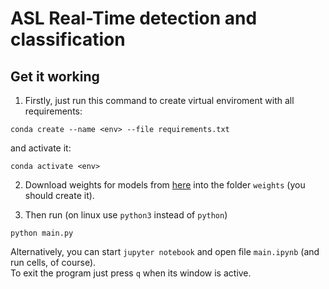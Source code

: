 # ASL Real-Time detection and classification

## Get it working
1. Firstly, just run this command to create virtual enviroment with all requirements:
```
conda create --name <env> --file requirements.txt
```
and activate it:
```
conda activate <env>
```
2. Download weights for models from [here](https://drive.google.com/drive/folders/1GQLPHOC0Dbp3iny4N_-8Q5mWPorvwN5K?usp=sharing) into the folder `weights` (you should create it).

3. Then run (on linux use `python3` instead of `python`)
```
python main.py
```
Alternatively, you can start `jupyter notebook` and open file `main.ipynb` (and run cells, of course).
<br>To exit the program just press `q` when its window is active.


